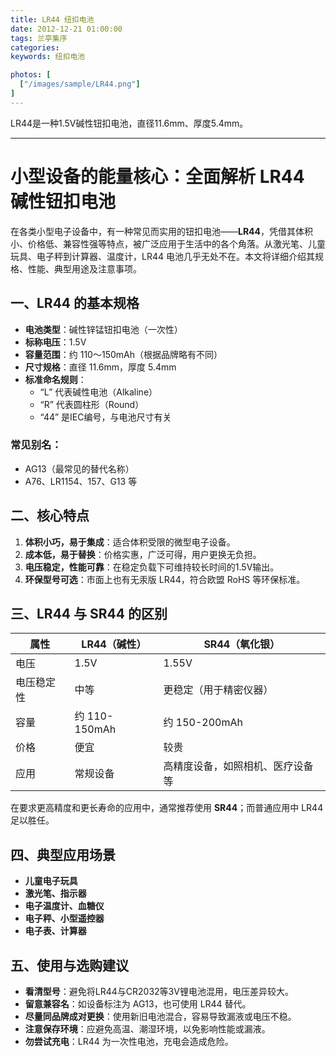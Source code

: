 ```yaml
---
title: LR44 纽扣电池
date: 2012-12-21 01:00:00
tags: 兰亭集序
categories: 
keywords: 纽扣电池

photos: [
  ["/images/sample/LR44.png"]
] 
---
```


LR44是一种1.5V碱性钮扣电池，直径11.6mm、厚度5.4mm。

<!--more-->

---

# 小型设备的能量核心：全面解析 LR44 碱性钮扣电池

在各类小型电子设备中，有一种常见而实用的钮扣电池——**LR44**，凭借其体积小、价格低、兼容性强等特点，被广泛应用于生活中的各个角落。从激光笔、儿童玩具、电子秤到计算器、温度计，LR44 电池几乎无处不在。本文将详细介绍其规格、性能、典型用途及注意事项。

## 一、LR44 的基本规格

- **电池类型**：碱性锌锰钮扣电池（一次性）  
- **标称电压**：1.5V  
- **容量范围**：约 110～150mAh（根据品牌略有不同）  
- **尺寸规格**：直径 11.6mm，厚度 5.4mm  
- **标准命名规则**：
  - “L” 代表碱性电池（Alkaline）
  - “R” 代表圆柱形（Round）
  - “44” 是IEC编号，与电池尺寸有关

### 常见别名：
- AG13（最常见的替代名称）
- A76、LR1154、157、G13 等

## 二、核心特点

1. **体积小巧，易于集成**：适合体积受限的微型电子设备。
2. **成本低，易于替换**：价格实惠，广泛可得，用户更换无负担。
3. **电压稳定，性能可靠**：在稳定负载下可维持较长时间的1.5V输出。
4. **环保型号可选**：市面上也有无汞版 LR44，符合欧盟 RoHS 等环保标准。

## 三、LR44 与 SR44 的区别

| 属性       | LR44（碱性） | SR44（氧化银） |
|------------|---------------|----------------|
| 电压       | 1.5V           | 1.55V           |
| 电压稳定性 | 中等           | 更稳定（用于精密仪器） |
| 容量       | 约 110-150mAh | 约 150-200mAh   |
| 价格       | 便宜           | 较贵            |
| 应用       | 常规设备       | 高精度设备，如照相机、医疗设备等 |

在要求更高精度和更长寿命的应用中，通常推荐使用 **SR44**；而普通应用中 LR44 足以胜任。

## 四、典型应用场景

- **儿童电子玩具**
- **激光笔、指示器**
- **电子温度计、血糖仪**
- **电子秤、小型遥控器**
- **电子表、计算器**

## 五、使用与选购建议

- **看清型号**：避免将LR44与CR2032等3V锂电池混用，电压差异较大。
- **留意兼容名**：如设备标注为 AG13，也可使用 LR44 替代。
- **尽量同品牌成对更换**：使用新旧电池混合，容易导致漏液或电压不稳。
- **注意保存环境**：应避免高温、潮湿环境，以免影响性能或漏液。
- **勿尝试充电**：LR44 为一次性电池，充电会造成危险。

